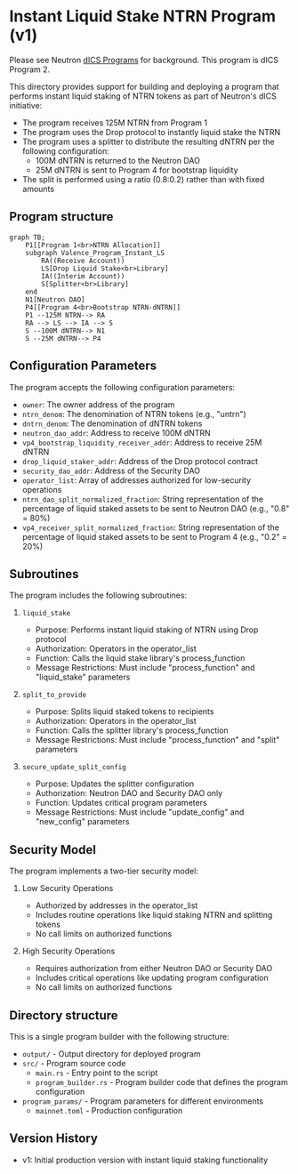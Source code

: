 # Instant Liquid Stake NTRN Program (v1)

Please see Neutron [dICS Programs](../../Neutron_dICS_Programs.md) for background. This program is dICS Program 2.

This directory provides support for building and deploying a program that performs instant liquid staking of NTRN tokens as part of Neutron's dICS initiative:
- The program receives 125M NTRN from Program 1
- The program uses the Drop protocol to instantly liquid stake the NTRN
- The program uses a splitter to distribute the resulting dNTRN per the following configuration:
    - 100M dNTRN is returned to the Neutron DAO
    - 25M dNTRN is sent to Program 4 for bootstrap liquidity
- The split is performed using a ratio (0.8:0.2) rather than with fixed amounts

## Program structure
```mermaid
graph TB;
    P1[[Program 1<br>NTRN Allocation]]
    subgraph Valence_Program_Instant_LS
        RA((Receive Account))
        LS[Drop Liquid Stake<br>Library]
        IA((Interim Account))
        S[Splitter<br>Library]
    end
    N1[Neutron DAO]
    P4[[Program 4<br>Bootstrap NTRN-dNTRN]]
    P1 --125M NTRN--> RA
    RA --> LS --> IA --> S
    S --100M dNTRN--> N1
    S --25M dNTRN--> P4
```

## Configuration Parameters

The program accepts the following configuration parameters:

- `owner`: The owner address of the program
- `ntrn_denom`: The denomination of NTRN tokens (e.g., "untrn")
- `dntrn_denom`: The denomination of dNTRN tokens
- `neutron_dao_addr`: Address to receive 100M dNTRN
- `vp4_bootstrap_liquidity_receiver_addr`: Address to receive 25M dNTRN
- `drop_liquid_staker_addr`: Address of the Drop protocol contract
- `security_dao_addr`: Address of the Security DAO
- `operator_list`: Array of addresses authorized for low-security operations
- `ntrn_dao_split_normalized_fraction`: String representation of the percentage of liquid staked assets to be sent to Neutron DAO (e.g., "0.8" = 80%)
- `vp4_receiver_split_normalized_fraction`: String representation of the percentage of liquid staked assets to be sent to Program 4 (e.g., "0.2" = 20%)

## Subroutines

The program includes the following subroutines:

1. `liquid_stake`
   - Purpose: Performs instant liquid staking of NTRN using Drop protocol
   - Authorization: Operators in the operator_list
   - Function: Calls the liquid stake library's process_function
   - Message Restrictions: Must include "process_function" and "liquid_stake" parameters

2. `split_to_provide`
   - Purpose: Splits liquid staked tokens to recipients
   - Authorization: Operators in the operator_list
   - Function: Calls the splitter library's process_function
   - Message Restrictions: Must include "process_function" and "split" parameters

3. `secure_update_split_config`
   - Purpose: Updates the splitter configuration
   - Authorization: Neutron DAO and Security DAO only
   - Function: Updates critical program parameters
   - Message Restrictions: Must include "update_config" and "new_config" parameters

## Security Model

The program implements a two-tier security model:

1. Low Security Operations
   - Authorized by addresses in the operator_list
   - Includes routine operations like liquid staking NTRN and splitting tokens
   - No call limits on authorized functions

2. High Security Operations
   - Requires authorization from either Neutron DAO or Security DAO
   - Includes critical operations like updating program configuration
   - No call limits on authorized functions

## Directory structure

This is a single program builder with the following structure:

- `output/` - Output directory for deployed program
- `src/` - Program source code
    - `main.rs` - Entry point to the script
    - `program_builder.rs` - Program builder code that defines the program configuration
- `program_params/` - Program parameters for different environments
    - `mainnet.toml` - Production configuration

## Version History

- v1: Initial production version with instant liquid staking functionality 